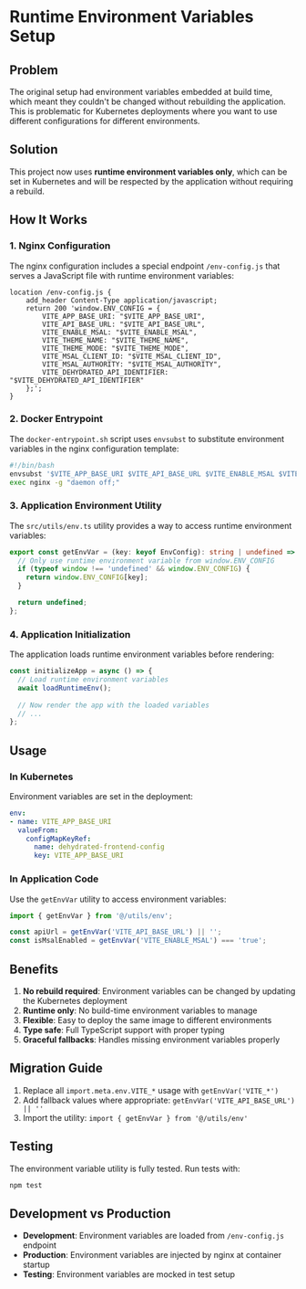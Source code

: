 # Runtime Environment Variables Setup

## Problem

The original setup had environment variables embedded at build time, which meant they couldn't be changed without rebuilding the application. This is problematic for Kubernetes deployments where you want to use different configurations for different environments.

## Solution

This project now uses **runtime environment variables only**, which can be set in Kubernetes and will be respected by the application without requiring a rebuild.

## How It Works

### 1. Nginx Configuration
The nginx configuration includes a special endpoint `/env-config.js` that serves a JavaScript file with runtime environment variables:

```nginx
location /env-config.js {
    add_header Content-Type application/javascript;
    return 200 'window.ENV_CONFIG = {
        VITE_APP_BASE_URI: "$VITE_APP_BASE_URI",
        VITE_API_BASE_URL: "$VITE_API_BASE_URL",
        VITE_ENABLE_MSAL: "$VITE_ENABLE_MSAL",
        VITE_THEME_NAME: "$VITE_THEME_NAME",
        VITE_THEME_MODE: "$VITE_THEME_MODE",
        VITE_MSAL_CLIENT_ID: "$VITE_MSAL_CLIENT_ID",
        VITE_MSAL_AUTHORITY: "$VITE_MSAL_AUTHORITY",
        VITE_DEHYDRATED_API_IDENTIFIER: "$VITE_DEHYDRATED_API_IDENTIFIER"
    };';
}
```

### 2. Docker Entrypoint
The `docker-entrypoint.sh` script uses `envsubst` to substitute environment variables in the nginx configuration template:

```bash
#!/bin/bash
envsubst '$VITE_APP_BASE_URI $VITE_API_BASE_URL $VITE_ENABLE_MSAL $VITE_THEME_NAME $VITE_THEME_MODE $VITE_MSAL_CLIENT_ID $VITE_MSAL_AUTHORITY $VITE_DEHYDRATED_API_IDENTIFIER' < /etc/nginx/nginx.conf.template > /etc/nginx/nginx.conf
exec nginx -g "daemon off;"
```

### 3. Application Environment Utility
The `src/utils/env.ts` utility provides a way to access runtime environment variables:

```typescript
export const getEnvVar = (key: keyof EnvConfig): string | undefined => {
  // Only use runtime environment variable from window.ENV_CONFIG
  if (typeof window !== 'undefined' && window.ENV_CONFIG) {
    return window.ENV_CONFIG[key];
  }

  return undefined;
};
```

### 4. Application Initialization
The application loads runtime environment variables before rendering:

```typescript
const initializeApp = async () => {
  // Load runtime environment variables
  await loadRuntimeEnv();
  
  // Now render the app with the loaded variables
  // ...
};
```

## Usage

### In Kubernetes
Environment variables are set in the deployment:

```yaml
env:
- name: VITE_APP_BASE_URI
  valueFrom:
    configMapKeyRef:
      name: dehydrated-frontend-config
      key: VITE_APP_BASE_URI
```

### In Application Code
Use the `getEnvVar` utility to access environment variables:

```typescript
import { getEnvVar } from '@/utils/env';

const apiUrl = getEnvVar('VITE_API_BASE_URL') || '';
const isMsalEnabled = getEnvVar('VITE_ENABLE_MSAL') === 'true';
```

## Benefits

1. **No rebuild required**: Environment variables can be changed by updating the Kubernetes deployment
2. **Runtime only**: No build-time environment variables to manage
3. **Flexible**: Easy to deploy the same image to different environments
4. **Type safe**: Full TypeScript support with proper typing
5. **Graceful fallbacks**: Handles missing environment variables properly

## Migration Guide

1. Replace all `import.meta.env.VITE_*` usage with `getEnvVar('VITE_*')`
2. Add fallback values where appropriate: `getEnvVar('VITE_API_BASE_URL') || ''`
3. Import the utility: `import { getEnvVar } from '@/utils/env'`

## Testing

The environment variable utility is fully tested. Run tests with:

```bash
npm test
```

## Development vs Production

- **Development**: Environment variables are loaded from `/env-config.js` endpoint
- **Production**: Environment variables are injected by nginx at container startup
- **Testing**: Environment variables are mocked in test setup 